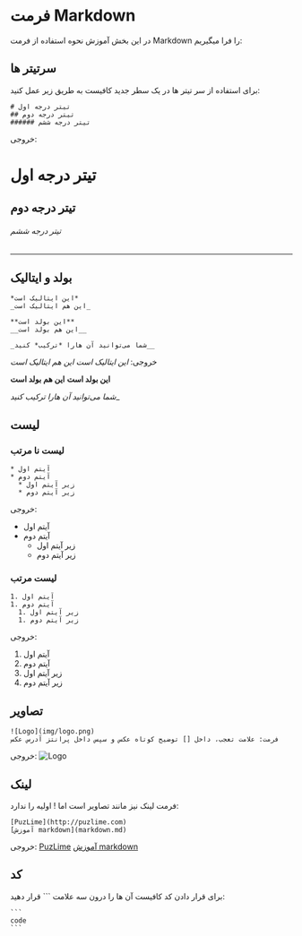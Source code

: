 # فرمت Markdown
در این بخش آموزش نحوه استفاده از فرمت Markdown را فرا میگیریم:

## سرتیتر ها
برای استفاده از سر تیتر ها در یک سطر جدید کافیست به طریق زیر عمل کنید:
```
# تیتر درجه اول
## تیتر درجه دوم
###### تیتر درجه ششم
```

خروجی:
# تیتر درجه اول
## تیتر درجه دوم
###### تیتر درجه ششم

----------

## بولد و ایتالیک
```
*این ایتالیک است*
_این هم ایتالیک است_

**این بولد است**
__این هم بولد است__

_شما می‌توانید آن هارا *ترکیب* کنید__
```

خروجی:
*این ایتالیک است*
_این هم ایتالیک است_

**این بولد است**
__این هم بولد است__

_شما می‌توانید آن هارا *ترکیب* کنید__

## لیست
### لیست نا مرتب
```
* آیتم اول
* آیتم دوم
  * زیر آیتم اول
  * زیر آیتم دوم
```
خروجی:
* آیتم اول
* آیتم دوم
  * زیر آیتم اول
  * زیر آیتم دوم

### لیست مرتب
```
1. آیتم اول
1. آیتم دوم
  1. زیر آیتم اول
  1. زیر آیتم دوم
```
خروجی:

1. آیتم اول
1. آیتم دوم
  1. زیر آیتم اول
  1. زیر آیتم دوم

## تصاویر
```
![Logo](img/logo.png)
فرمت: علامت تعجب، داخل [] توضیح کوتاه عکس و سپس داخل پرانتز آدرس عکس
```
خروجی:
![Logo](img/logo.jpg)

## لینک
فرمت لینک نیز مانند تصاویر است اما ! اولیه را ندارد:
```
[PuzLime](http://puzlime.com)
[آموزش markdown](markdown.md)
```
خروجی:
[PuzLime](http://puzlime.com)
[آموزش markdown](markdown.md)

## کد
برای قرار دادن کد کافیست آن ها را درون سه علامت ``` قرار دهید:

    ```
	code
	```